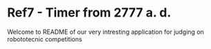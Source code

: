 # Ref7 - Timer from 2777 a. d.

Welcome to README of our very intresting application for judging on robototecnic competitions 
